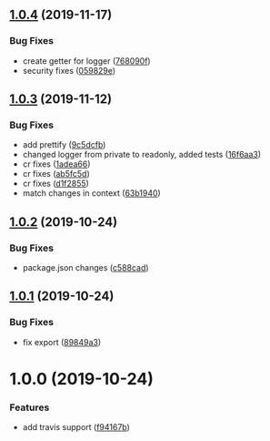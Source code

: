 ## [1.0.4](https://github.com/Enigmatis/graphql-logger/compare/v1.0.3...v1.0.4) (2019-11-17)


### Bug Fixes

* create getter for logger ([768090f](https://github.com/Enigmatis/graphql-logger/commit/768090f0c0a81344f4c8abd388ffe91c9c77c867))
* security fixes ([059829e](https://github.com/Enigmatis/graphql-logger/commit/059829ecb822243aaf4b870b7d4bed62a60c1f86))

## [1.0.3](https://github.com/Enigmatis/graphql-logger/compare/v1.0.2...v1.0.3) (2019-11-12)


### Bug Fixes

* add prettify ([9c5dcfb](https://github.com/Enigmatis/graphql-logger/commit/9c5dcfbc0190fadb8096fac24b2e8c658308b321))
* changed logger from private to readonly, added tests ([16f6aa3](https://github.com/Enigmatis/graphql-logger/commit/16f6aa3ae1fefd24622d97fa096ecbd2e4129f8d))
* cr fixes ([1adea66](https://github.com/Enigmatis/graphql-logger/commit/1adea6685942e94ae1af1272037e3b942a258299))
* cr fixes ([ab5fc5d](https://github.com/Enigmatis/graphql-logger/commit/ab5fc5d86b80a36196ff3c8e303941c37a3f3ded))
* cr fixes ([d1f2855](https://github.com/Enigmatis/graphql-logger/commit/d1f2855afa1b197f80e8e1fb068cf083077cec23))
* match changes in context ([63b1940](https://github.com/Enigmatis/graphql-logger/commit/63b1940b34250257c0968ff031e543672620b3c7))

## [1.0.2](https://github.com/Enigmatis/graphql-logger/compare/v1.0.1...v1.0.2) (2019-10-24)


### Bug Fixes

* package.json changes ([c588cad](https://github.com/Enigmatis/graphql-logger/commit/c588cad677de1dac26409dca6eb3a411c7a1905f))

## [1.0.1](https://github.com/Enigmatis/graphql-logger/compare/v1.0.0...v1.0.1) (2019-10-24)


### Bug Fixes

* fix export ([89849a3](https://github.com/Enigmatis/graphql-logger/commit/89849a3a1ca00e266487d01876376a684a5a8944))

# 1.0.0 (2019-10-24)


### Features

* add travis support ([f94167b](https://github.com/Enigmatis/graphql-logger/commit/f94167bd04fa147182db551a078e72d8ea1dbd07))
